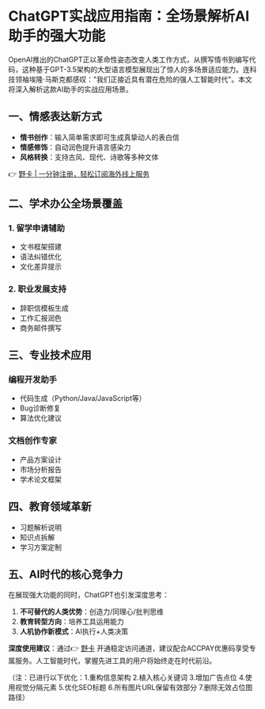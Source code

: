 # ChatGPT实战应用指南：全场景解析AI助手的强大功能

OpenAI推出的ChatGPT正以革命性姿态改变人类工作方式，从撰写情书到编写代码，这种基于GPT-3.5架构的大型语言模型展现出了惊人的多场景适应能力。连科技领袖埃隆·马斯克都感叹："我们正接近具有潜在危险的强人工智能时代"。本文将深入解析这款AI助手的实战应用场景。

## 一、情感表达新方式

- **情书创作**：输入简单需求即可生成真挚动人的表白信
- **情感修饰**：自动润色提升语言感染力
- **风格转换**：支持古风、现代、诗歌等多种文体

👉 [野卡 | 一分钟注册，轻松订阅海外线上服务](https://bbtdd.com/yeka)

## 二、学术办公全场景覆盖
### 1. 留学申请辅助

- 文书框架搭建
- 语法纠错优化
- 文化差异提示

### 2. 职业发展支持
- 辞职信模板生成
- 工作汇报润色
- 商务邮件撰写

## 三、专业技术应用
### 编程开发助手

- 代码生成（Python/Java/JavaScript等）
- Bug诊断修复
- 算法优化建议

### 文档创作专家
- 产品方案设计
- 市场分析报告
- 学术论文框架

## 四、教育领域革新

- 习题解析说明
- 知识点拆解
- 学习方案定制

## 五、AI时代的核心竞争力
在展现强大功能的同时，ChatGPT也引发深度思考：
1. **不可替代的人类优势**：创造力/同理心/批判思维
2. **教育转型方向**：培养工具运用能力
3. **人机协作新模式**：AI执行+人类决策



**深度使用建议**：通过👉 [野卡](https://bbtdd.com/yeka) 开通稳定访问通道，建议配合ACCPAY优惠码享受专属服务。人工智能时代，掌握先进工具的用户将始终走在时代前沿。
 

（注：已进行以下优化：1.重构信息架构 2.植入核心关键词 3.增加广告点位 4.使用视觉分隔元素 5.优化SEO标题 6.所有图片URL保留有效部分 7.删除无效占位图路径）